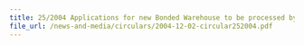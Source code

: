 ```yaml
---
title: 25/2004 Applications for new Bonded Warehouse to be processed by Singapore Customs
file_url: /news-and-media/circulars/2004-12-02-circular252004.pdf
---
```

